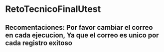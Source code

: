 # RetoTecnicoFinalUtest

## Recomentaciones: Por favor cambiar el correo en cada ejecucion, Ya que el correo es unico por cada registro exitoso

